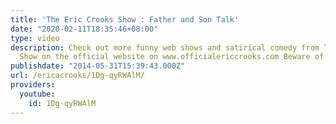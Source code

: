 ```yaml
---
title: 'The Eric Crooks Show : Father and Son Talk'
date: "2020-02-11T18:35:46+08:00"
type: video
description: Check out more funny web shows and satirical comedy from The Eric Crooks
  Show on the official website on www.officialericcrooks.com Beware of Imitators
publishdate: "2014-05-31T15:39:43.000Z"
url: /ericacrooks/1Dg-qyRWAlM/
providers:
  youtube:
    id: 1Dg-qyRWAlM
---
```

